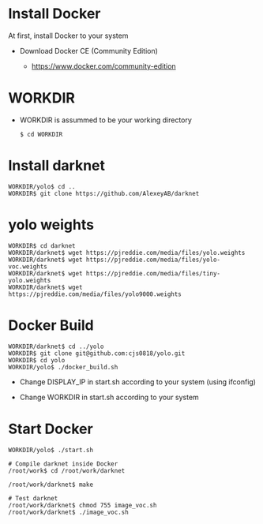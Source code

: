 # Install Docker
At first, install Docker to your system

* Download Docker CE (Community Edition)

  * https://www.docker.com/community-edition


# WORKDIR
* WORKDIR is assummed to be your working directory

  ```
  $ cd WORKDIR
  ```


# Install darknet

  ```
  WORKDIR/yolo$ cd ..
  WORKDIR$ git clone https://github.com/AlexeyAB/darknet
  ```


# yolo weights

  ```
  WORKDIR$ cd darknet
  WORKDIR/darknet$ wget https://pjreddie.com/media/files/yolo.weights
  WORKDIR/darknet$ wget https://pjreddie.com/media/files/yolo-voc.weights
  WORKDIR/darknet$ wget https://pjreddie.com/media/files/tiny-yolo.weights
  WORKDIR/darknet$ wget https://pjreddie.com/media/files/yolo9000.weights
  ```


# Docker Build

  ```
  WORKDIR/darknet$ cd ../yolo
  WORKDIR$ git clone git@github.com:cjs0818/yolo.git
  WORKDIR$ cd yolo
  WORKDIR/yolo$ ./docker_build.sh
  ```
  
* Change DISPLAY_IP in start.sh according to your system (using ifconfig)

* Change WORKDIR in start.sh according to your system


# Start Docker

  ```
  WORKDIR/yolo$ ./start.sh

  # Compile darknet inside Docker
  /root/work$ cd /root/work/darknet

  /root/work/darknet$ make

  # Test darknet
  /root/work/darknet$ chmod 755 image_voc.sh
  /root/work/darknet$ ./image_voc.sh
  ```
  
